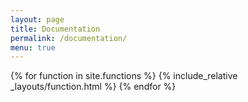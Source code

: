 ```yaml
---
layout: page
title: Documentation
permalink: /documentation/
menu: true
---
```

{% for function in site.functions %}
  {% include_relative _layouts/function.html %}
{% endfor %}
